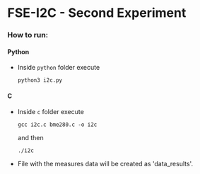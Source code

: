 # FSE-I2C - Second Experiment

### How to run:
#### Python
- Inside `python` folder execute

  ```
  python3 i2c.py
  ```

#### C
- Inside `c` folder execute

  ```
  gcc i2c.c bme280.c -o i2c
  ```
  and then
  ```
  ./i2c
  ```
- File with the measures data will be created as 'data_results'.
